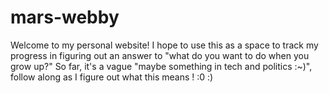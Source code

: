 # mars-webby

Welcome to my personal website! I hope to use this as a space to track my progress in figuring out an answer to "what do you want to do when you grow up?" So far, it's a vague "maybe something in tech and politics :~)", follow along as I figure out what this means ! :0 :)
